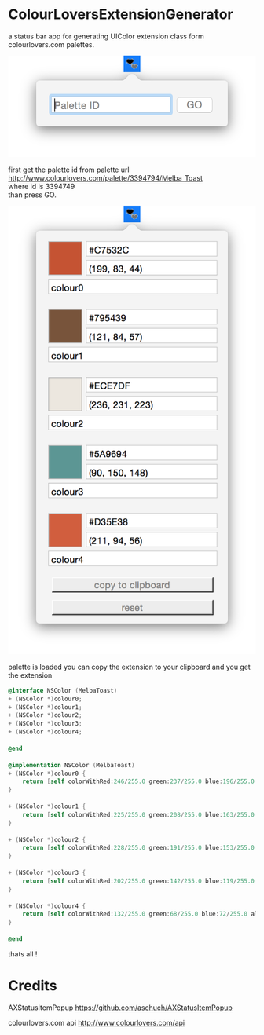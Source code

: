 ColourLoversExtensionGenerator
==============================

a status bar app for generating UIColor extension class form colourlovers.com palettes.

![alt tag](https://raw.githubusercontent.com/cemolcay/ColourLoversExtensionGenerator/master/ss1.png)

first get the palette id from palette url <br>
  http://www.colourlovers.com/palette/3394794/Melba_Toast <br>
where id is 3394749 <br>
than press GO.

![alt tag](https://raw.githubusercontent.com/cemolcay/ColourLoversExtensionGenerator/master/ss2.png)

palette is loaded
you can copy the extension to your clipboard and you get the extension

```objective-c
@interface NSColor (MelbaToast)
+ (NSColor *)colour0;
+ (NSColor *)colour1;
+ (NSColor *)colour2;
+ (NSColor *)colour3;
+ (NSColor *)colour4;

@end

@implementation NSColor (MelbaToast)
+ (NSColor *)colour0 {
	return [self colorWithRed:246/255.0 green:237/255.0 blue:196/255.0 alpha:1];
}

+ (NSColor *)colour1 {
	return [self colorWithRed:225/255.0 green:208/255.0 blue:163/255.0 alpha:1];
}

+ (NSColor *)colour2 {
	return [self colorWithRed:228/255.0 green:191/255.0 blue:153/255.0 alpha:1];
}

+ (NSColor *)colour3 {
	return [self colorWithRed:202/255.0 green:142/255.0 blue:119/255.0 alpha:1];
}

+ (NSColor *)colour4 {
	return [self colorWithRed:132/255.0 green:68/255.0 blue:72/255.0 alpha:1];
}

@end
```

thats all !


Credits
=======
AXStatusItemPopup
https://github.com/aschuch/AXStatusItemPopup

colourlovers.com api
http://www.colourlovers.com/api
